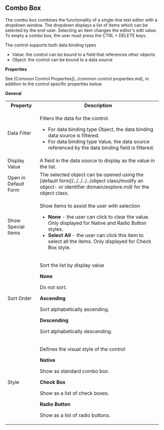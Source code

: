 ## Combo Box

The combo box combines the functionality of a single-line text editor with a dropdown window. The dropdown displays a list of items which can be selected by the end-user. Selecting an item changes the editor's edit value. To empty a combo box, the user must press the CTRL + DELETE keys.

The control supports both data binding types

*   Value: the control can be bound to a field that references other objects
*   Object: the control can be bound to a data source

**Properties**

See [Common Control Properties](../common control properties.md), in addition to the control specific properties below.

**General**

<table style="WIDTH: 100%">

<tbody>

<tr>

<th>Property</th>

<th>Description</th>

</tr>

<tr>

<td><span style="FONT-WEIGHT: normal">Data Filter</td>

<td>

Filters the data for the control.

*   For data binding type Object, the data binding data source is filtered.
*   For data binding type Value, the data source referenced by the data binding field is filtered.

</td>

</tr>

<tr>

<td><span style="FONT-WEIGHT: normal">Display Value</td>

<td>A field in the data source to display as the value in the list.</td>

</tr>

<tr>

<td>Open in Default Form</td>

<td>The selected object can be opened using the [default form](../../../../object class/modify an object- or identifier domain/explore.md) for the object class.</td>

</tr>

<tr>

<td>Show Special Items</td>

<td>

Show items to assist the user with selection

*   **None** - the user can click to clear the value. Only displayed for Native and Radio Button styles.
*   **Select All** - the user can click this item to select all the items. Only displayed for Check Box style.

</td>

</tr>

<tr>

<td><span style="FONT-WEIGHT: normal">Sort Order</td>

<td>

Sort the list by display value

**None**

Do not sort.

**Ascending**

Sort alphabetically ascending.

**Descending**

<span style="FONT-WEIGHT: normal">Sort alphabetically descending.

</td>

</tr>

<tr>

<td><span style="FONT-WEIGHT: normal">Style</td>

<td>

Defines the visual style of the control

**Native**

Show as standard combo box.

**Check Box**

Show as a list of check boxes.

**Radio Button**

Show as a list of radio buttons.

</td>

</tr>

</tbody>

</table>